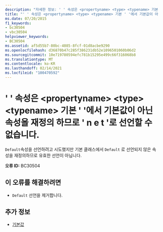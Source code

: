 ```yaml
---
description: "자세한 정보: ' ' 속성은 <propertyname> <type> <typename> 기본 ' '에서 기본값이 아닌 속성을 재정의 하므로 ' 기본값 '으로 선언할 수 없습니다."
title: "' ' 속성은 <propertyname> <type> <typename> 기본 ' '에서 기본값이 아닌 속성을 재정의 하므로 ' n e t '로 선언할 수 없습니다."
ms.date: 07/20/2015
f1_keywords:
- bc30504
- vbc30504
helpviewer_keywords:
- BC30504
ms.assetid: af5d55b7-80bc-4085-8fcf-01d8acbe9290
ms.openlocfilehash: d36870b47c285f386231db52e1096501060b06d2
ms.sourcegitcommit: 10e719780594efc781b15295e499c66f316068b8
ms.translationtype: MT
ms.contentlocale: ko-KR
ms.lasthandoff: 02/14/2021
ms.locfileid: "100470592"
---
```

# <a name="property-propertyname-cannot-be-declared-default-because-it-overrides-a-property-on-the-base-type-typename-that-is-not-default"></a>' ' 속성은 \<propertyname> \<type> \<typename> 기본 ' '에서 기본값이 아닌 속성을 재정의 하므로 ' n e t '로 선언할 수 없습니다.

`Default`속성을 선언하려고 시도했지만 기본 클래스에서 `Default` 로 선언되지 않은 속성을 재정의하므로 유효한 선언이 아닙니다.  
  
 **오류 ID:** BC30504  
  
## <a name="to-correct-this-error"></a>이 오류를 해결하려면  
  
- `Default` 선언을 제거합니다.  
  
## <a name="see-also"></a>추가 정보

- [기본값](../language-reference/modifiers/default.md)
